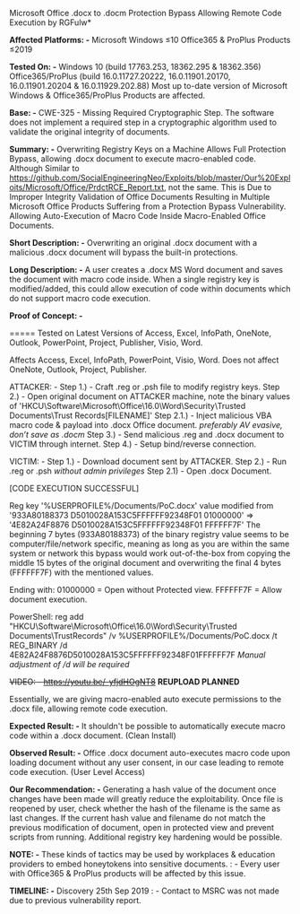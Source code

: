 Microsoft Office .docx to .docm Protection Bypass Allowing Remote Code Execution by RGFulw*


**Affected Platforms: -**
Microsoft Windows ≤10
Office365 & ProPlus Products ≤2019


**Tested On: -**
Windows 10 (build 17763.253, 18362.295 & 18362.356)
Office365/ProPlus (build 16.0.11727.20222, 16.0.11901.20170, 16.0.11901.20204 & 16.0.11929.202.88)
Most up to-date version of Microsoft Windows & Office365/ProPlus Products are affected.


**Base: -**
CWE-325 - Missing Required Cryptographic Step.
The software does not implement a required step in a cryptographic algorithm used to validate the original integrity of documents.


**Summary: -**
Overwriting Registry Keys on a Machine Allows Full Protection Bypass, allowing .docx document to execute macro-enabled code.
Although Similar to https://github.com/SocialEngineeringNeo/Exploits/blob/master/Our%20Exploits/Microsoft/Office/PrdctRCE_Report.txt, not the same.
This is Due to Improper Integrity Validation of Office Documents Resulting in Multiple Microsoft Office Products Suffering from a Protection Bypass Vulnerability. Allowing Auto-Execution of Macro Code Inside Macro-Enabled Office Documents.


**Short Description: -**
Overwriting an original .docx document with a malicious .docx document will bypass the built-in protections.


**Long Description: -**
A user creates a .docx MS Word document and saves the document with macro code inside.
When a single registry key is modified/added, this could allow execution of code within documents which do not support macro code execution.


**Proof of Concept: -**

=====
Tested on Latest Versions of Access, Excel, InfoPath, OneNote, Outlook, PowerPoint, Project, Publisher, Visio, Word.

Affects Access, Excel, InfoPath, PowerPoint, Visio, Word.
Does not affect OneNote, Outlook, Project, Publisher.

ATTACKER: -
Step 1.) -    Craft .reg or .psh file to modify registry keys.
Step 2.) -    Open original document on ATTACKER machine, note the binary values of 'HKCU\Software\Microsoft\Office\16.0\Word\Security\Trusted Documents\Trust Records\[FILENAME]'
Step 2.1.) -  Inject malicious VBA macro code & payload into .docx Office document.    *preferably AV evasive, don’t save as .docm*
Step 3.) -    Send malicious .reg and .docx document to VICTIM through internet.
Step 4.) -    Setup bind/reverse connection.

VICTIM: -
Step 1.) -    Download document sent by ATTACKER.
Step 2.) -    Run .reg or .psh    *without admin privileges*
Step 2.1) -   Open .docx Document.

[CODE EXECUTION SUCCESSFUL]


Reg key '%USERPROFILE%/Documents/PoC.docx' value modified from '933A80188373 D5010028A153C5FFFFFF92348F01 01000000' => '4E82A24F8876 D5010028A153C5FFFFFF92348F01 FFFFFF7F'
The beginning 7 bytes (933A80188373) of the binary registry value seems to be computer/file/network specific, meaning as long as you are within the same system or network this bypass would work out-of-the-box from copying the middle 15 bytes of the original document and overwriting the final 4 bytes (FFFFFF7F) with the mentioned values.

Ending with:
01000000 = Open without Protected view.
FFFFFF7F = Allow document execution.

PowerShell:
reg add "HKCU\Software\Microsoft\Office\16.0\Word\Security\Trusted Documents\TrustRecords" /v %USERPROFILE%/Documents/PoC.docx /t REG_BINARY /d 4E82A24F8876D5010028A153C5FFFFFF92348F01FFFFFF7F *Manual adjustment of /d will be required*

~~VIDEO: -   https://youtu.be/-yfjdHOgNT8~~ **REUPLOAD PLANNED**


Essentially, we are giving macro-enabled auto execute permissions to the .docx file, allowing remote code execution.



**Expected Result: -**
It shouldn't be possible to automatically execute macro code within a .docx document.
(Clean Install)


**Observed Result: -**
Office .docx document auto-executes macro code upon loading document without any user consent, in our case leading to remote code execution.
(User Level Access)


**Our Recommendation: -**
Generating a hash value of the document once changes have been made will greatly reduce the exploitability.
Once file is reopened by user, check whether the hash of the filename is the same as last changes.
If the current hash value and filename do not match the previous modification of document, open in protected view and prevent scripts from running.
Additional registry key hardening would be possible.


**NOTE: -** These kinds of tactics may be used by workplaces & education providers to embed honeytokens into sensitive documents.
    : - Every user with Office365 & ProPlus products will be affected by this issue.


**TIMELINE: -** Discovery       25th Sep 2019
   : - Contact to MSRC was not made due to previous vulnerability report.